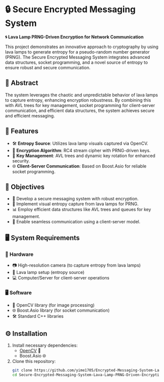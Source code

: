 # 🔒 Secure Encrypted Messaging System
**🌀 Lava Lamp PRNG-Driven Encryption for Network Communication**

This project demonstrates an innovative approach to cryptography by using lava lamps to generate entropy for a pseudo-random number generator (PRNG). The Secure Encrypted Messaging System integrates advanced data structures, socket programming, and a novel source of entropy to ensure robust and secure communication.

## 📝 Abstract
The system leverages the chaotic and unpredictable behavior of lava lamps to capture entropy, enhancing encryption robustness. By combining this with AVL trees for key management, socket programming for client-server communication, and efficient data structures, the system achieves secure and efficient messaging.

## 🌟 Features
- 🛠️ **Entropy Source**: Utilizes lava lamp visuals captured via OpenCV.
- 🔑 **Encryption Algorithm**: RC4 stream cipher with PRNG-driven keys.
- 📂 **Key Management**: AVL trees and dynamic key rotation for enhanced security.
- 🌐 **Client-Server Communication**: Based on Boost.Asio for reliable socket programming.

## 🎯 Objectives
- 🔐 Develop a secure messaging system with robust encryption.
- 📸 Implement visual entropy capture from lava lamps for PRNG.
- 📊 Employ efficient data structures like AVL trees and queues for key management.
- 🤝 Enable seamless communication using a client-server model.

## 🖥️ System Requirements
### 🔧 Hardware
- 📷 High-resolution camera (to capture entropy from lava lamps)
- 🌋 Lava lamp setup (entropy source)
- 💻 Computer/Server for client-server operations

### 🖥️ Software
- 🧰 OpenCV library (for image processing)
- 🌐 Boost.Asio library (for socket communication)
- 🛠️ Standard C++ libraries

## ⚙️ Installation
1. Install necessary dependencies:
   - [OpenCV](https://opencv.org) 📸
   - Boost.Asio 🌐
2. Clone this repository:
   ```bash
   git clone https://github.com/yime1705/Encrypted-Messaging-System-Lava-Lamp-PRNG-Driven-Encryption-for-Network-Communication-.git
   cd Secure-Encrypted-Messaging-System-Lava-Lamp-PRNG-Driven-Encryption-for-Network-Communication-
